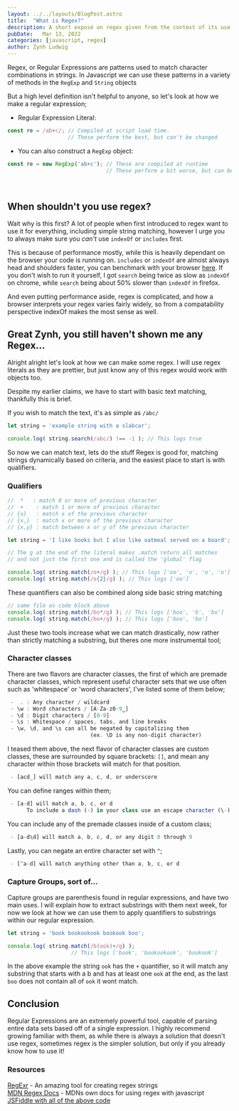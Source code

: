 ```yaml
---
layout: ../../layouts/BlogPost.astro
title:  "What is Regex?"
description: A short exposé on regex given from the context of its use in javascript
pubDate:   Mar 13, 2022
categories: [javascript, regex]
author: Zynh Ludwig
---
```


Regex, or Regular Expressions are patterns used to match character combinations
in strings. In Javascript we can use these patterns in a variety of methods in the `RegExp` and `String`
objects

But a high level definition isn't helpful to anyone, so let's look at how we make a regular expression;

 - Regular Expression Literal:
```js
const re = /ab+c/; // Compiled at script load time.
                   // These perform the best, but can't be changed
```

 - You can also construct a `RegExp` object:
```js
const re = new RegExp('ab+c'); // These are compiled at runtime
                               // These perform a bit worse, but can be changed.
```

<br />

## When shouldn't you use regex?

Wait why is this first? A lot of people when first introduced to regex want to use
it for everything, including simple string matching, however I urge you to always make
sure you _can't_ use `indexOf` or `includes` first.

This is because of performance mostly, while this is heavily dependant on the browser
your code is running on. `includes` or `indexOf` are almost always head and shoulders
faster, you can benchmark with your browser [here](https://jsbench.me/okl0q8fwmk/1).
If you don't wish to run it yourself, I got `search` being twice as slow as `indexOf` on chrome,
while `search` being about 50% slower than `indexOf` in firefox.

And even putting performance aside, regex is complicated, and how a browser interprets
your regex varies fairly widely, so from a compatability perspective indexOf makes the
most sense as well.

## Great Zynh, you still haven't shown me any Regex...

Alright alright let's look at how we can make some regex. I will use regex literals
as they are prettier, but just know any of this regex would work with objects too.

Despite my earlier claims, we have to start with basic text matching, thankfully this
is brief.

If you wish to match the text, it's as simple as `/abc/`

```js
let string = 'example string with a slabcar';

console.log( string.search(/abc/) !== -1 ); // This logs true
```

So now we can match text, lets do the stuff Regex is good for, matching strings
dynamically based on criteria, and the easiest place to start is with qualifiers.

### Qualifiers

```js
//  *   : match 0 or more of previous character
//  +    : match 1 or more of previous character
// {x}   : match x of the previous character
// {x,}  : match x or more of the previous character
// {x,y} : match between x or y of the previous character

let string = 'I like books but I also like oatmeal served on a board';

// The g at the end of the literal makes .match return all matches
// and not just the first one and is called the 'global' flag

console.log( string.match(/o+/g) ); // This logs ['oo', 'o', 'o', 'o']
console.log( string.match(/o{2}/g) ); // This logs ['oo']
```

These quantifiers can also be combined along side basic string matching

```js
// same file as code block above
console.log( string.match(/bo*/g) ); // This logs ['boo', 'b', 'bo']
console.log( string.match(/bo+/g) ); // This logs ['boo', 'bo']
```

Just these two tools increase what we can match drastically, now rather than
strictly matching a substring, but theres one more instrumental tool;

### Character classes

There are two flavors are character classes, the first of which are premade character classes,
which represent useful character sets that we use often such as 'whitespace' or 'word characters',
I've listed some of them below;

```js
 -  . : Any character / wildcard
 - \w : Word characters / [A-Za-z0-9_]
 - \d : Digit characters / [0-9]
 - \s : Whitespace / spaces, tabs, and line breaks
 - \w, \d, and \s can all be negated by capitalizing them
                          (ex. \D is any non-digit character)
```

I teased them above, the next flavor of character classes are custom classes, these are surrounded
by square brackets: `[]`, and mean any character within those brackets will match for that position.

```js
 - [acd_] will match any a, c, d, or underscore
```

You can define ranges within them;

```js
 - [a-d] will match a, b, c, or d
      To include a dash (-) in your class use an escape character (\-)
```

You can include any of the premade classes inside of a custom class;

```js
 - [a-d\d] will match a, b, c, d, or any digit 0 through 9
```

Lastly, you can negate an entire character set with `^`;

```js
 - [^a-d] will match anything other than a, b, c, or d
```

### Capture Groups, sort of...

Capture groups are parenthesis found in regular expressions, and have two main uses. I will explain
how to extract substrings with them next week, for now we look at how we can use them to apply
quantifiers to substrings within our regular expression.

```js
let string = 'book bookookook bookook boo';

console.log( string.match(/b(ook)+/g) );
                    // This logs ['book', 'bookookook', 'bookook']
```

In the above example the string `ook` has the `+` quantifier, so it will match
any substring that starts with a b and has at least one `ook` at the end, as the last
`boo` does not contain all of `ook` it wont match.

## Conclusion

Regular Expressions are an extremely powerful tool, capable of parsing entire data sets
based off of a single expression. I highly recommend growing familiar with them, as while
there is always a solution that doesn't use regex, sometimes regex is the simpler solution,
but only if you already know how to use it!

### Resources

[RegExr](https://regexr.com/) - An amazing tool for creating regex strings\
[MDN Regex Docs](https://developer.mozilla.org/en-US/docs/Web/JavaScript/Guide/Regular_Expressions) - MDNs own docs for using regex with javascript\
[JSFiddle with all of the above code](https://jsfiddle.net/zynh0722/rfqghpyz/19/)